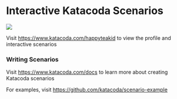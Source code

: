 # Interactive Katacoda Scenarios

[![](http://shields.katacoda.com/katacoda/happyteakid/count.svg)](https://www.katacoda.com/happyteakid "Get your profile on Katacoda.com")

Visit https://www.katacoda.com/happyteakid to view the profile and interactive scenarios

### Writing Scenarios
Visit https://www.katacoda.com/docs to learn more about creating Katacoda scenarios

For examples, visit https://github.com/katacoda/scenario-example
